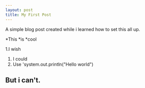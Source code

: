```yaml
---
layout: post
title: My First Post
---
```


A simple blog post created while i learned how to set this all up.

*This 
*is
*cool

1.I wish
1. I could
1. Use 'system.out.println("Hello world")

## But i can't.
